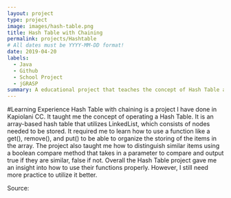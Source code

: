 ```yaml
---
layout: project
type: project
image: images/hash-table.png
title: Hash Table with Chaining
permalink: projects/Hashtable
# All dates must be YYYY-MM-DD format!
date: 2019-04-20
labels:
  - Java
  - Github
  - School Project
  - jGRASP
summary: A educational project that teaches the concept of Hash Table and how to implement them.
---
```


#Learning Experience
Hash Table with chaining is a project I have done in Kapiolani CC. It taught me the concept of operating a Hash Table. It is an array-based hash table that utilizes LinkedList, which consists of nodes needed to be stored. It required me to learn how to use a function like a get(), remove(), and put() to be able to organize the storing of the items in the array. The project also taught me how to distinguish similar items using a boolean compare method that takes in a parameter to compare and output true if they are similar, false if not. Overall the Hash Table project gave me an insight into how to use their functions properly. However, I still need more practice to utilize it better.


Source: <a href="https://github.com/ICSatKCC/a7-hash-tables-s20-Lazokris/tree/Develop">
